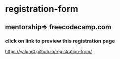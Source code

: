 # registration-form
## mentorship=> freecodecamp.com
### click on link to preview this registration page
https://yalgar0.github.io/registration-form/
